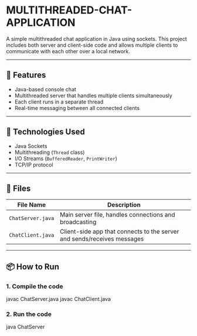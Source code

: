 # MULTITHREADED-CHAT-APPLICATION

A simple multithreaded chat application in Java using sockets. This project includes both server and client-side code and allows multiple clients to communicate with each other over a local network.

---

## 🚀 Features

- Java-based console chat
- Multithreaded server that handles multiple clients simultaneously
- Each client runs in a separate thread
- Real-time messaging between all connected clients

---

## 🧰 Technologies Used

- Java Sockets
- Multithreading (`Thread` class)
- I/O Streams (`BufferedReader`, `PrintWriter`)
- TCP/IP protocol

---

## 📁 Files

| File Name        | Description                          |
|------------------|--------------------------------------|
| `ChatServer.java`| Main server file, handles connections and broadcasting |
| `ChatClient.java`| Client-side app that connects to the server and sends/receives messages |

---

## 📦 How to Run

### 1. Compile the code

javac ChatServer.java
javac ChatClient.java

### 2. Run the code

java ChatServer
